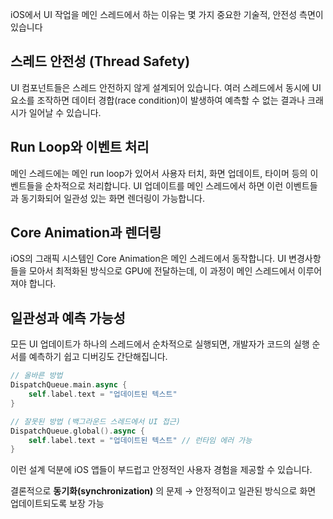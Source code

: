iOS에서 UI 작업을 메인 스레드에서 하는 이유는 몇 가지 중요한 기술적, 안전성 측면이 있습니다

## 스레드 안전성 (Thread Safety)
UI 컴포넌트들은 스레드 안전하지 않게 설계되어 있습니다. 여러 스레드에서 동시에 UI 요소를 조작하면 데이터 경합(race condition)이 발생하여 예측할 수 없는 결과나 크래시가 일어날 수 있습니다.

## Run Loop와 이벤트 처리
메인 스레드에는 메인 run loop가 있어서 사용자 터치, 화면 업데이트, 타이머 등의 이벤트들을 순차적으로 처리합니다. UI 업데이트를 메인 스레드에서 하면 이런 이벤트들과 동기화되어 일관성 있는 화면 렌더링이 가능합니다.

## Core Animation과 렌더링
iOS의 그래픽 시스템인 Core Animation은 메인 스레드에서 동작합니다. UI 변경사항들을 모아서 최적화된 방식으로 GPU에 전달하는데, 이 과정이 메인 스레드에서 이루어져야 합니다.

## 일관성과 예측 가능성
모든 UI 업데이트가 하나의 스레드에서 순차적으로 실행되면, 개발자가 코드의 실행 순서를 예측하기 쉽고 디버깅도 간단해집니다.

```swift
// 올바른 방법
DispatchQueue.main.async {
    self.label.text = "업데이트된 텍스트"
}

// 잘못된 방법 (백그라운드 스레드에서 UI 접근)
DispatchQueue.global().async {
    self.label.text = "업데이트된 텍스트" // 런타임 에러 가능
}
```

이런 설계 덕분에 iOS 앱들이 부드럽고 안정적인 사용자 경험을 제공할 수 있습니다.

결론적으로 **동기화(synchronization)** 의 문제 → 안정적이고 일관된 방식으로 화면 업데이트되도록 보장 가능